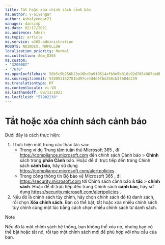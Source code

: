 ```yaml
---
title: Tắt hoặc xóa chính sách cảnh báo
ms.author: v-aiyengar
author: AshaIyengar21
manager: dansimp
ms.date: 02/17/2021
ms.audience: Admin
ms.topic: article
ms.service: o365-administration
ROBOTS: NOINDEX, NOFOLLOW
localization_priority: Normal
ms.collection: Adm_O365
ms.custom:
- "3200002"
- "7670"
ms.openlocfilehash: 50b5c5b256b23e10bd3a919514afb9e5b810c02d7054887bb8bb191e21a0c81e
ms.sourcegitcommit: 920051182781bd97ce4d4d6fbd268cb37b84d239
ms.translationtype: MT
ms.contentlocale: vi-VN
ms.lasthandoff: 08/11/2021
ms.locfileid: "57902238"
---
```

# <a name="turn-off-or-delete-alert-policies"></a>Tắt hoặc xóa chính sách cảnh báo

Dưới đây là cách thực hiện:

1. Thực hiện một trong các thao tác sau:
   - Trong ví dụ Trung tâm tuân thủ Microsoft 365 , đi <https://compliance.microsoft.com> đến chính sách Cảnh báo  \> **Chính** sách trong **phần Cảnh** báo. Hoặc để đi trực tiếp đến trang Chính sách **cảnh báo,** hãy sử dụng <https://compliance.microsoft.com/alertpolicies> .
   - Trong cổng thông tin Bộ bảo vệ Microsoft 365 , đi <https://security.microsoft.com> tới Chính sách cảnh báo & **tắc** \> **chính sách**. Hoặc để đi trực tiếp đến trang Chính sách **cảnh báo,** hãy sử dụng <https://security.microsoft.com/alertpolicies> .
2. Nếu đó là chính sách tùy chỉnh, hãy chọn chính sách đó từ danh sách, rồi chọn **Xóa chính sách.** Bạn có thể bật, tắt hoặc xóa nhiều chính sách tùy chỉnh cùng một lúc bằng cách chọn nhiều chính sách từ danh sách.

> [!NOTE]
> Nếu đó là một chính sách hệ thống, bạn không thể xóa nó, nhưng bạn có thể bật hoặc tắt nó, rồi tạo một chính sách mới để phù hợp với nhu cầu của bạn.

